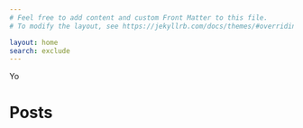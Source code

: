 ```yaml
---
# Feel free to add content and custom Front Matter to this file.
# To modify the layout, see https://jekyllrb.com/docs/themes/#overriding-theme-defaults

layout: home
search: exclude
---
```


Yo

<!---
This site is built with [fastpages](https://github.com/fastai/fastpages), An easy to use blogging platform with extra features for Jupyter Notebooks.
![](images/diagram.png "https://github.com/fastai/fastpages")
[fastpages](https://github.com/fastai/fastpages) automates the process of creating blog posts via GitHub Actions, so you don't have to fuss with conversion scripts.  A full list of features can be found on [GitHub](https://github.com/fastai/fastpages). 
You can edit the `index.md` file to change this content.
--->

# Posts
